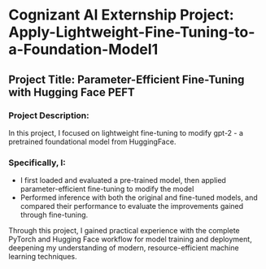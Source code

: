 # Cognizant AI Externship Project: Apply-Lightweight-Fine-Tuning-to-a-Foundation-Model1

## Project Title: Parameter-Efficient Fine-Tuning with Hugging Face PEFT

### Project Description:
In this project, I focused on lightweight fine-tuning to modify gpt-2 - a pretrained foundational model from HuggingFace. 

### Specifically, I:
- I first loaded and evaluated a pre-trained model, then applied parameter-efficient fine-tuning to modify the model 
- Performed inference with both the original and fine-tuned models, and compared their performance to evaluate the improvements gained through fine-tuning.

Through this project, I gained practical experience with the complete PyTorch and Hugging Face workflow for model training and deployment, deepening my understanding of modern, resource-efficient machine learning techniques.
